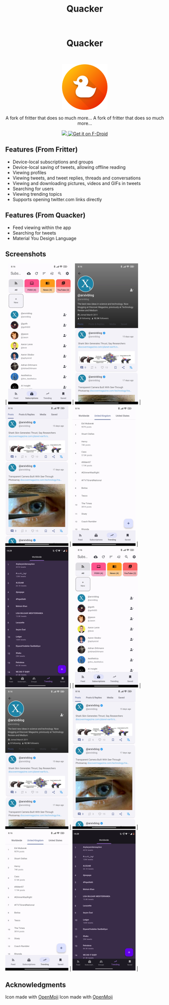 <h1 align="center"> Quacker </h1> <br>
<h1 align="center"> Quacker </h1> <br>
<p align="center">
  <a href="https://github.com/TheHCJ/Quacker">
    <img alt="Quacker" title="Quacker" src="assets/icon.png" width="144">
  </a>
</p>

<p align="center">
  A fork of fritter that does so much more...
  A fork of fritter that does so much more...
</p>

<p align="center">
  <a href="https://github.com/TheHCJ/Quacker/releases">
    <img src="https://raw.githubusercontent.com/flocke/andOTP/master/assets/badges/get-it-on-github.png"
  <a href="https://github.com/TheHCJ/Quacker/releases">
    <img src="https://raw.githubusercontent.com/flocke/andOTP/master/assets/badges/get-it-on-github.png"
       alt="Get it on F-Droid"
       height="80">
   </a>
</p>

## Features (From Fritter)
* Device-local subscriptions and groups
* Device-local saving of tweets, allowing offline reading
* Viewing profiles
* Viewing tweets, and tweet replies, threads and conversations
* Viewing and downloading pictures, videos and GIFs in tweets
* Searching for users
* Viewing trending topics
* Supports opening twitter.com links directly

## Features (From Quacker)
* Feed viewing within the app
* Searching for tweets
* Material You Design Language

## Screenshots
| <img alt="Viewing groups and subscriptions" src="fastlane/metadata/android/en-US/images/phoneScreenshots/1.jpg" width="200"/> | <img alt="Viewing a profile" src="fastlane/metadata/android/en-US/images/phoneScreenshots/2.jpg" width="200"/> | <img alt="Tweet cards" src="fastlane/metadata/android/en-US/images/phoneScreenshots/3.jpg" width="200"/> | <img alt="Viewing trends" src="fastlane/metadata/android/en-US/images/phoneScreenshots/4.jpg" width="200"/> | <img alt="Viewing saved tweets" src="fastlane/metadata/android/en-US/images/phoneScreenshots/5.jpg" width="200"/> |
| <img alt="Viewing groups and subscriptions" src="fastlane/metadata/android/en-US/images/phoneScreenshots/1.jpg" width="200"/> | <img alt="Viewing a profile" src="fastlane/metadata/android/en-US/images/phoneScreenshots/2.jpg" width="200"/> | <img alt="Tweet cards" src="fastlane/metadata/android/en-US/images/phoneScreenshots/3.jpg" width="200"/> | <img alt="Viewing trends" src="fastlane/metadata/android/en-US/images/phoneScreenshots/4.jpg" width="200"/> | <img alt="Viewing saved tweets" src="fastlane/metadata/android/en-US/images/phoneScreenshots/5.jpg" width="200"/> |

## Acknowledgments
Icon made with [OpenMoji](https://openmoji.org/)
Icon made with [OpenMoji](https://openmoji.org/)
